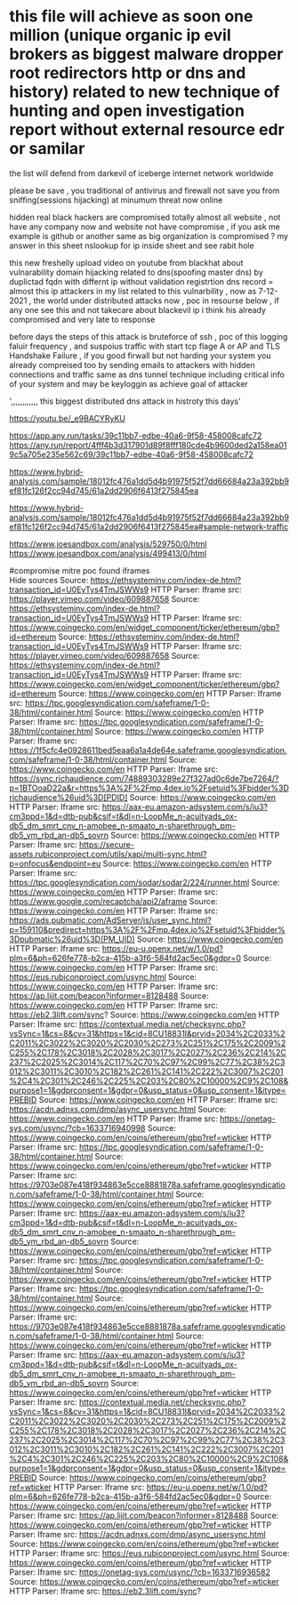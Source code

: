 # this file will achieve as soon one million (unique organic ip evil brokers as biggest malware dropper root redirectors http or dns and history) related to new technique of hunting and open investigation report without external resource edr or samilar
the list will defend from darkevil of iceberge internet network worldwide 

please be save , you traditional of antivirus and firewall not save you from sniffing(sessions hijacking) at minumum threat now online 

hidden real black hackers are compromised totally almost all website , not have any company now and website not have compromise , if you ask me example is github or another same as big organization is compromised ? my answer in this sheet nslookup for ip inside sheet and see rabit hole

this new freshelly upload video on youtube from blackhat about vulnarability domain hijacking related to dns(spoofing master dns) by duplictad fqdn with differnt ip without validation registrtion dns record = almost this ip attackers in my list  related to this vulnarbility , now as 7-12-2021 , the world under distributed attacks now , poc in resourse below , if any one see this and not takecare about blackevil ip i think his already compromised and very late to response

before days the steps of this attack is bruteforce of ssh , poc of this logging faluir frequency , and suspoius traffic with start tcp flage A or AP and TLS Handshake Failure , if you good firwall but not harding your system you already compreised too by sending emails to attackers with hidden connections and traffic same as dns tunnel technique including critical info of your system and may be keyloggin as achieve goal of attacker

',,,,,,,,,,,, this biggest distributed dns attack in histroty this days'

https://youtu.be/_e9BACYRyKU 

https://app.any.run/tasks/39c11bb7-edbe-40a6-9f58-458008cafc72
https://any.run/report/4fff4b3d317901d89f8fff180cde4b9600ded2a158ea019c5a705e235e562c69/39c11bb7-edbe-40a6-9f58-458008cafc72

https://www.hybrid-analysis.com/sample/18012fc476a1dd5d4b91975f52f7dd66684a23a392bb9ef81fc126f2cc94d745/61a2dd2906f6413f275845ea

https://www.hybrid-analysis.com/sample/18012fc476a1dd5d4b91975f52f7dd66684a23a392bb9ef81fc126f2cc94d745/61a2dd2906f6413f275845ea#sample-network-traffic

https://www.joesandbox.com/analysis/529750/0/html
https://www.joesandbox.com/analysis/499413/0/html

#compromise mitre poc
found iframes	
Hide sources
Source: https://ethsysteminv.com/index-de.html?transaction_id=U0EyTys4TmJSWWs9	HTTP Parser: Iframe src: https://player.vimeo.com/video/609887658
Source: https://ethsysteminv.com/index-de.html?transaction_id=U0EyTys4TmJSWWs9	HTTP Parser: Iframe src: https://www.coingecko.com/en/widget_component/ticker/ethereum/gbp?id=ethereum
Source: https://ethsysteminv.com/index-de.html?transaction_id=U0EyTys4TmJSWWs9	HTTP Parser: Iframe src: https://player.vimeo.com/video/609887658
Source: https://ethsysteminv.com/index-de.html?transaction_id=U0EyTys4TmJSWWs9	HTTP Parser: Iframe src: https://www.coingecko.com/en/widget_component/ticker/ethereum/gbp?id=ethereum
Source: https://www.coingecko.com/en	HTTP Parser: Iframe src: https://tpc.googlesyndication.com/safeframe/1-0-38/html/container.html
Source: https://www.coingecko.com/en	HTTP Parser: Iframe src: https://tpc.googlesyndication.com/safeframe/1-0-38/html/container.html
Source: https://www.coingecko.com/en	HTTP Parser: Iframe src: https://1f5cfc4e0928611bed5eaa6a1a4de64e.safeframe.googlesyndication.com/safeframe/1-0-38/html/container.html
Source: https://www.coingecko.com/en	HTTP Parser: Iframe src: https://sync.richaudience.com/74889303289e27f327ad0c6de7be7264/?p=1BTOoaD22a&r=https%3A%2F%2Fmp.4dex.io%2Fsetuid%3Fbidder%3Drichaudience%26uid%3D[PDID]
Source: https://www.coingecko.com/en	HTTP Parser: Iframe src: https://aax-eu.amazon-adsystem.com/s/iu3?cm3ppd=1&d=dtb-pub&csif=t&dl=n-LoopMe_n-acuityads_ox-db5_dm_smrt_cnv_n-amobee_n-smaato_n-sharethrough_pm-db5_ym_rbd_an-db5_sovrn
Source: https://www.coingecko.com/en	HTTP Parser: Iframe src: https://secure-assets.rubiconproject.com/utils/xapi/multi-sync.html?p=onfocus&endpoint=eu
Source: https://www.coingecko.com/en	HTTP Parser: Iframe src: https://tpc.googlesyndication.com/sodar/sodar2/224/runner.html
Source: https://www.coingecko.com/en	HTTP Parser: Iframe src: https://www.google.com/recaptcha/api2/aframe
Source: https://www.coingecko.com/en	HTTP Parser: Iframe src: https://ads.pubmatic.com/AdServer/js/user_sync.html?p=159110&predirect=https%3A%2F%2Fmp.4dex.io%2Fsetuid%3Fbidder%3Dpubmatic%26uid%3D(PM_UID)
Source: https://www.coingecko.com/en	HTTP Parser: Iframe src: https://eu-u.openx.net/w/1.0/pd?plm=6&ph=626fe778-b2ca-415b-a3f6-584fd2ac5ec0&gdpr=0
Source: https://www.coingecko.com/en	HTTP Parser: Iframe src: https://eus.rubiconproject.com/usync.html
Source: https://www.coingecko.com/en	HTTP Parser: Iframe src: https://ap.lijit.com/beacon?informer=8128488
Source: https://www.coingecko.com/en	HTTP Parser: Iframe src: https://eb2.3lift.com/sync?
Source: https://www.coingecko.com/en	HTTP Parser: Iframe src: https://contextual.media.net/checksync.php?vsSync=1&cs=8&cv=31&https=1&cid=8CU18831I&prvid=2034%2C2033%2C2011%2C3022%2C3020%2C2030%2C273%2C251%2C175%2C2009%2C255%2C178%2C3018%2C2028%2C3017%2C2027%2C236%2C214%2C237%2C2025%2C3014%2C117%2C70%2C97%2C99%2C77%2C38%2C3012%2C3011%2C3010%2C182%2C261%2C141%2C222%2C3007%2C201%2C4%2C301%2C246%2C225%2C203%2C80%2C10000%2C9%2C108&purpose1=1&gdprconsent=1&gdpr=0&usp_status=0&usp_consent=1&itype=PREBID
Source: https://www.coingecko.com/en	HTTP Parser: Iframe src: https://acdn.adnxs.com/dmp/async_usersync.html
Source: https://www.coingecko.com/en	HTTP Parser: Iframe src: https://onetag-sys.com/usync/?cb=1633716940998
Source: https://www.coingecko.com/en/coins/ethereum/gbp?ref=wticker	HTTP Parser: Iframe src: https://tpc.googlesyndication.com/safeframe/1-0-38/html/container.html
Source: https://www.coingecko.com/en/coins/ethereum/gbp?ref=wticker	HTTP Parser: Iframe src: https://9703e087e418f934863e5cce8881878a.safeframe.googlesyndication.com/safeframe/1-0-38/html/container.html
Source: https://www.coingecko.com/en/coins/ethereum/gbp?ref=wticker	HTTP Parser: Iframe src: https://aax-eu.amazon-adsystem.com/s/iu3?cm3ppd=1&d=dtb-pub&csif=t&dl=n-LoopMe_n-acuityads_ox-db5_dm_smrt_cnv_n-amobee_n-smaato_n-sharethrough_pm-db5_ym_rbd_an-db5_sovrn
Source: https://www.coingecko.com/en/coins/ethereum/gbp?ref=wticker	HTTP Parser: Iframe src: https://tpc.googlesyndication.com/safeframe/1-0-38/html/container.html
Source: https://www.coingecko.com/en/coins/ethereum/gbp?ref=wticker	HTTP Parser: Iframe src: https://tpc.googlesyndication.com/safeframe/1-0-38/html/container.html
Source: https://www.coingecko.com/en/coins/ethereum/gbp?ref=wticker	HTTP Parser: Iframe src: https://9703e087e418f934863e5cce8881878a.safeframe.googlesyndication.com/safeframe/1-0-38/html/container.html
Source: https://www.coingecko.com/en/coins/ethereum/gbp?ref=wticker	HTTP Parser: Iframe src: https://aax-eu.amazon-adsystem.com/s/iu3?cm3ppd=1&d=dtb-pub&csif=t&dl=n-LoopMe_n-acuityads_ox-db5_dm_smrt_cnv_n-amobee_n-smaato_n-sharethrough_pm-db5_ym_rbd_an-db5_sovrn
Source: https://www.coingecko.com/en/coins/ethereum/gbp?ref=wticker	HTTP Parser: Iframe src: https://contextual.media.net/checksync.php?vsSync=1&cs=8&cv=31&https=1&cid=8CU18831I&prvid=2034%2C2033%2C2011%2C3022%2C3020%2C2030%2C273%2C251%2C175%2C2009%2C255%2C178%2C3018%2C2028%2C3017%2C2027%2C236%2C214%2C237%2C2025%2C3014%2C117%2C70%2C97%2C99%2C77%2C38%2C3012%2C3011%2C3010%2C182%2C261%2C141%2C222%2C3007%2C201%2C4%2C301%2C246%2C225%2C203%2C80%2C10000%2C9%2C108&purpose1=1&gdprconsent=1&gdpr=0&usp_status=0&usp_consent=1&itype=PREBID
Source: https://www.coingecko.com/en/coins/ethereum/gbp?ref=wticker	HTTP Parser: Iframe src: https://eu-u.openx.net/w/1.0/pd?plm=6&ph=626fe778-b2ca-415b-a3f6-584fd2ac5ec0&gdpr=0
Source: https://www.coingecko.com/en/coins/ethereum/gbp?ref=wticker	HTTP Parser: Iframe src: https://ap.lijit.com/beacon?informer=8128488
Source: https://www.coingecko.com/en/coins/ethereum/gbp?ref=wticker	HTTP Parser: Iframe src: https://acdn.adnxs.com/dmp/async_usersync.html
Source: https://www.coingecko.com/en/coins/ethereum/gbp?ref=wticker	HTTP Parser: Iframe src: https://eus.rubiconproject.com/usync.html
Source: https://www.coingecko.com/en/coins/ethereum/gbp?ref=wticker	HTTP Parser: Iframe src: https://onetag-sys.com/usync/?cb=1633716936582
Source: https://www.coingecko.com/en/coins/ethereum/gbp?ref=wticker	HTTP Parser: Iframe src: https://eb2.3lift.com/sync?



